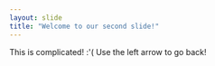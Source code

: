 ```yaml
---
layout: slide
title: "Welcome to our second slide!"
---
```

This is complicated! :'( 
Use the left arrow to go back!

